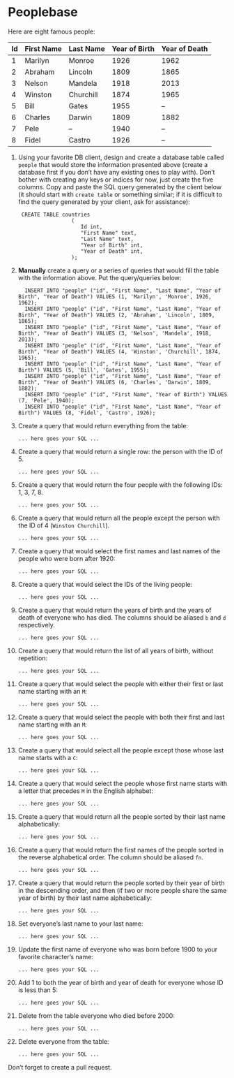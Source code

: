 # Peoplebase

Here are eight famous people: 

| Id | First Name | Last Name | Year of Birth | Year of Death |
|----|------------|-----------|---------------|---------------|
| 1  | Marilyn    | Monroe    | 1926          | 1962          |
| 2  | Abraham    | Lincoln   | 1809          | 1865          |
| 3  | Nelson     | Mandela   | 1918          | 2013          |
| 4  | Winston    | Churchill | 1874          | 1965          |
| 5  | Bill       | Gates     | 1955          | –             |
| 6  | Charles    | Darwin    | 1809          | 1882          |
| 7  | Pele       | –         | 1940          | –             |
| 8  | Fidel      | Castro    | 1926          | –             |

1. Using your favorite DB client, design and create a database table called `people` that would store the information presented above (create a database first if you don’t have any existing ones to play with). Don’t bother with creating any keys or indices for now, just create the five columns. Copy and paste the SQL query generated by the client below (it should start with `create table` or something similar; if it is difficult to find the query generated by your client, ask for assistance):

    ```postgresql
     CREATE TABLE countries
                     (
                     	Id int,
                     	"First Name" text,
                     	"Last Name" text,
                     	"Year of Birth" int,
                     	"Year of Death" int,
                     );
    ```

2. **Manually** create a query or a series of queries that would fill the table with the information above. Put the query/queries below:

    ```postgresql
      INSERT INTO "people" ("id", "First Name", "Last Name", "Year of Birth", "Year of Death") VALUES (1, 'Marilyn', 'Monroe', 1926, 1962);
      INSERT INTO "people" ("id", "First Name", "Last Name", "Year of Birth", "Year of Death") VALUES (2, 'Abraham', 'Lincoln', 1809, 1865);
      INSERT INTO "people" ("id", "First Name", "Last Name", "Year of Birth", "Year of Death") VALUES (3, 'Nelson', 'Mandela', 1918, 2013);
      INSERT INTO "people" ("id", "First Name", "Last Name", "Year of Birth", "Year of Death") VALUES (4, 'Winston', 'Churchill', 1874, 1965);
      INSERT INTO "people" ("id", "First Name", "Last Name", "Year of Birth") VALUES (5, 'Bill', 'Gates', 1955);
      INSERT INTO "people" ("id", "First Name", "Last Name", "Year of Birth", "Year of Death") VALUES (6, 'Charles', 'Darwin', 1809, 1882);
      INSERT INTO "people" ("id", "First Name", "Year of Birth") VALUES (7, 'Pele', 1940);
      INSERT INTO "people" ("id", "First Name", "Last Name", "Year of Birth") VALUES (8, 'Fidel', 'Castro', 1926);
    ```

3. Create a query that would return everything from the table:

    ```postgresql
    ... here goes your SQL ...
    ```
    
4. Create a query that would return a single row: the person with the ID of 5.

    ```postgresql
    ... here goes your SQL ...
    ```

5. Create a query that would return the four people with the following IDs: 1, 3, 7, 8.

    ```postgresql
    ... here goes your SQL ...
    ```

6. Create a query that would return all the people except the person with the ID of 4 (`Winston Churchill`).

    ```postgresql
    ... here goes your SQL ...
    ```

7. Create a query that would select the first names and last names of the people who were born after 1920:

    ```postgresql
    ... here goes your SQL ...
    ```
    
8. Create a query that would select the IDs of the living people:

    ```postgresql
    ... here goes your SQL ...
    ```
    
9. Create a query that would return the years of birth and the years of death of everyone who has died. The columns should be aliased `b` and `d` respectively.

    ```postgresql
    ... here goes your SQL ...
    ```
    
10. Create a query that would return the list of all years of birth, without repetition:

    ```postgresql
    ... here goes your SQL ...
    ```

11. Create a query that would select the people with either their first or last name starting with an `M`:

    ```postgresql
    ... here goes your SQL ...
    ```

12. Create a query that would select the people with both their first and last name starting with an `M`:

    ```postgresql
    ... here goes your SQL ...
    ```
    
13. Create a query that would select all the people except those whose last name starts with a `C`:

    ```postgresql
    ... here goes your SQL ...
    ```
    
14. Create a query that would select the people whose first name starts with a letter that precedes `M` in the English alphabet:

    ```postgresql
    ... here goes your SQL ...
    ```
    
15. Create a query that would return all the people sorted by their last name alphabetically:

    ```postgresql
    ... here goes your SQL ...
    ```

16. Create a query that would return the first names of the people sorted in the reverse alphabetical order. The column should be aliased `fn`.

    ```postgresql
    ... here goes your SQL ...
    ```

17. Create a query that would return the people sorted by their year of birth in the descending order, and then (if two or more people share the same year of birth) by their last name alphabetically:

    ```postgresql
    ... here goes your SQL ...
    ```
    
18. Set everyone’s last name to your last name:

    ```postgresql
    ... here goes your SQL ...
    ```
    
19. Update the first name of everyone who was born before 1900 to your favorite character’s name:

    ```postgresql
    ... here goes your SQL ...
    ```
    
20. Add 1 to both the year of birth and year of death for everyone whose ID is less than 5:

    ```postgresql
    ... here goes your SQL ...
    ```

21. Delete from the table everyone who died before 2000:

    ```postgresql
    ... here goes your SQL ...
    ```

22. Delete everyone from the table:

    ```postgresql
    ... here goes your SQL ...
    ```
    
Don’t forget to create a pull request.
